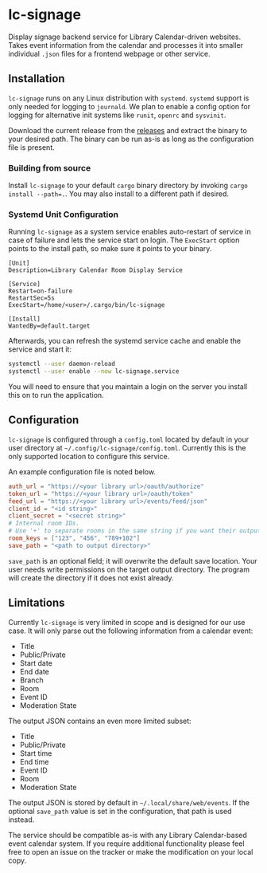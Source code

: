 # lc-signage

Display signage backend service for Library Calendar-driven websites. Takes event information from the calendar and processes it into smaller individual `.json` files for a frontend webpage or other service.

## Installation

`lc-signage` runs on any Linux distribution with `systemd`. `systemd` support is only needed for logging to `journald`. We plan to enable a config option for logging for alternative init systems like `runit`, `openrc` and `sysvinit`.

Download the current release from the [releases](/releases/latest) and extract the binary to your desired path. The binary can be run as-is as long as the configuration file is present.

### Building from source

Install `lc-signage` to your default `cargo` binary directory by invoking `cargo install --path=.`. You may also install to a different path if desired.

### Systemd Unit Configuration

Running `lc-signage` as a system service enables auto-restart of service in case of failure and lets the service start on login. The `ExecStart` option points to the install path, so make sure it points to your binary.

```
[Unit]
Description=Library Calendar Room Display Service

[Service]
Restart=on-failure
RestartSec=5s
ExecStart=/home/<user>/.cargo/bin/lc-signage

[Install]
WantedBy=default.target
```

Afterwards, you can refresh the systemd service cache and enable the service and start it:

```bash
systemctl --user daemon-reload
systemctl --user enable --now lc-signage.service
```

You will need to ensure that you maintain a login on the server you install this on to run the application.

## Configuration

`lc-signage` is configured through a `config.toml` located by default in your user directory at `~/.config/lc-signage/config.toml`. Currently this is the only supported location to configure this service.

An example configuration file is noted below.

```toml
auth_url = "https://<your library url>/oauth/authorize"
token_url = "https://<your library url>/oauth/token"
feed_url = "https://<your library url>/events/feed/json"
client_id = "<id string>"
client_secret = "<secret string>"
# Internal room IDs.
# Use '+' to separate rooms in the same string if you want their output to be merged in the same JSON result file
room_keys = ["123", "456", "789+102"] 
save_path = "<path to output directory>"
```

`save_path` is an optional field; it will overwrite the default save location. Your user needs write permissions on the target output directory. The program will create the directory if it does not exist already.

## Limitations

Currently `lc-signage` is very limited in scope and is designed for our use case. It will only parse out the following information from a calendar event:

* Title
* Public/Private
* Start date
* End date
* Branch
* Room
* Event ID
* Moderation State

The output JSON contains an even more limited subset:

* Title
* Public/Private
* Start time
* End time
* Event ID
* Room
* Moderation State

The output JSON is stored by default in `~/.local/share/web/events`. If the optional `save_path` value is set in the configuration, that path is used instead.

The service should be compatible as-is with any Library Calendar-based event calendar system. If you require additional functionality please feel free to open an issue on the tracker or make the modification on your local copy.
